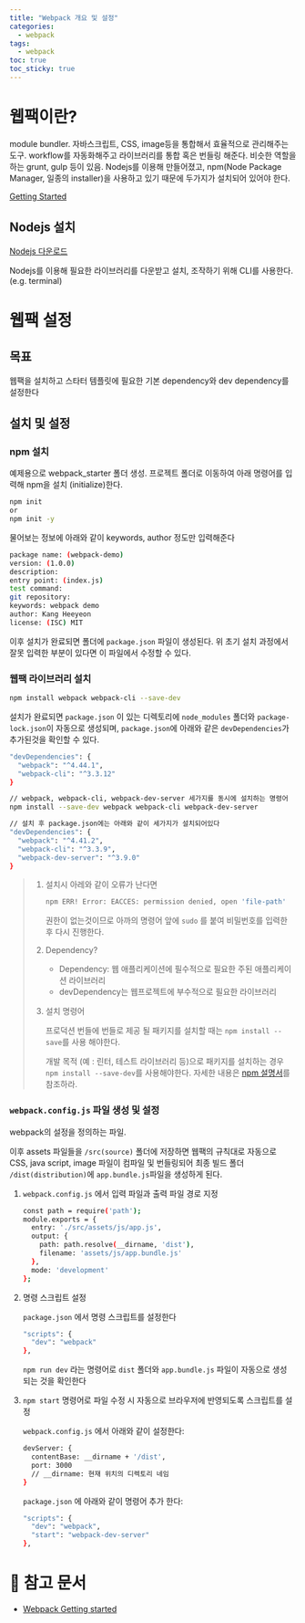 ```yaml
---
title: "Webpack 개요 및 설정"
categories:
  - webpack
tags:
  - webpack
toc: true
toc_sticky: true
---
```


# 웹팩이란?

module bundler. 자바스크립트, CSS, image등을 통합해서 효율적으로 관리해주는 도구. workflow를 자동화해주고 라이브러리를 통합 혹은 번들링 해준다. 비슷한 역할을 하는 grunt, gulp 등이 있음.
Nodejs를 이용해 만들어졌고, npm(Node Package Manager, 일종의 installer)을 사용하고 있기 때문에 두가지가 설치되어 있어야 한다.

[Getting Started](https://webpack.js.org/guides/getting-started/)

## Nodejs 설치

[Nodejs 다운로드](https://nodejs.org/ko/)

Nodejs를 이용해 필요한 라이브러리를 다운받고 설치, 조작하기 위해 CLI를 사용한다. (e.g. terminal)

# 웹팩 설정
## 목표

웹팩을 설치하고 스타터 템플릿에 필요한 기본 dependency와 dev dependency를 설정한다

## 설치 및 설정

### npm 설치

예제용으로 webpack_starter 폴더 생성. 프로젝트 폴더로 이동하여 아래 명령어를 입력해 npm을 설치 (initialize)한다.

```bash
npm init
or
npm init -y
```

물어보는 정보에 아래와 같이 keywords, author 정도만 입력해준다

```bash
package name: (webpack-demo)
version: (1.0.0)
description:
entry point: (index.js)
test command:
git repository:
keywords: webpack demo
author: Kang Heeyeon
license: (ISC) MIT
```

이후 설치가 완료되면 폴더에 `package.json` 파일이 생성된다. 위 초기 설치 과정에서 잘못 입력한 부분이 있다면 이 파일에서 수정할 수 있다.

### 웹팩 라이브러리 설치

```bash
npm install webpack webpack-cli --save-dev
```

설치가 완료되면 `package.json` 이 있는 디렉토리에 `node_modules` 폴더와 `package-lock.json`이 자동으로 생성되며, `package.json`에 아래와 같은 `devDependencies`가 추가된것을 확인할 수 있다.

```bash
"devDependencies": {
  "webpack": "^4.44.1",
  "webpack-cli": "^3.3.12"
}
```

```bash
// webpack, webpack-cli, webpack-dev-server 세가지를 동시에 설치하는 명령어
npm install --save-dev webpack webpack-cli webpack-dev-server

// 설치 후 package.json에는 아래와 같이 세가지가 설치되어있다
"devDependencies": {
  "webpack": "^4.41.2",
  "webpack-cli": "^3.3.9",
  "webpack-dev-server": "^3.9.0"
}
```

>1. 설치시 아레와 같이 오류가 난다면
>
>    ```bash
>    npm ERR! Error: EACCES: permission denied, open 'file-path'
>    ```
>
>    권한이 없는것이므로 아까의 명령어 앞에 `sudo` 를 붙여 비밀번호를 입력한 후 다시 진행한다.
>
>2. Dependency?
>
>    - Dependency: 웹 애플리케이션에 필수적으로 필요한 주된 애플리케이션 라이브러리
>    - devDependency는 웹프로젝트에 부수적으로 필요한 라이브러리
>
>3. 설치 명령어
>
>    프로덕션 번들에 번들로 제공 될 패키지를 설치할 때는 `npm install --save`를 사용 해야한다.
>
>    개발 목적 (예 : 린터, 테스트 라이브러리 등)으로 패키지를 설치하는 경우 `npm install --save-dev`를 사용해야한다. 자세한 내용은 [npm 설명서](https://docs.npmjs.com/cli/install)를 참조하라.

### `webpack.config.js` 파일 생성 및 설정

webpack의 설정을 정의하는 파일.

이후 assets 파일들을 `/src(source)` 폴더에 저장하면 웹팩의 규칙대로 자동으로 CSS, java script, image 파일이 컴파일 및 번들링되어 최종 빌드 폴더 `/dist(distribution)`에 `app.bundle.js`파일을 생성하게 된다.

1. `webpack.config.js` 에서 입력 파일과 출력 파일 경로 지정

    ```bash
    const path = require('path');
    module.exports = {
      entry: './src/assets/js/app.js',
      output: {
        path: path.resolve(__dirname, 'dist'),
        filename: 'assets/js/app.bundle.js'
      },
      mode: 'development'
    };
    ```

2. 명령 스크립트 설정

    `package.json` 에서 명령 스크립트를 설정한다

    ```bash
    "scripts": {
      "dev": "webpack"
    },
    ```

    `npm run dev` 라는 명령어로 `dist` 폴더와 `app.bundle.js` 파일이 자동으로 생성 되는 것을 확인한다

3. `npm start` 명령어로 파일 수정 시 자동으로 브라우저에 반영되도록 스크립트를 설정

    `webpack.config.js` 에서 아래와 같이 설정한다:

    ```bash
    devServer: {
      contentBase: __dirname + '/dist',
      port: 3000
      // __dirname: 현재 위치의 디렉토리 네임
    }
    ```

    `package.json` 에 아래와 같이 명령어 추가 한다:

    ```bash
    "scripts": {
      "dev": "webpack",
      "start": "webpack-dev-server"
    },
    ```

 # 📖 참고 문서
 - [Webpack Getting started](https://webpack.js.org/guides/getting-started/)
